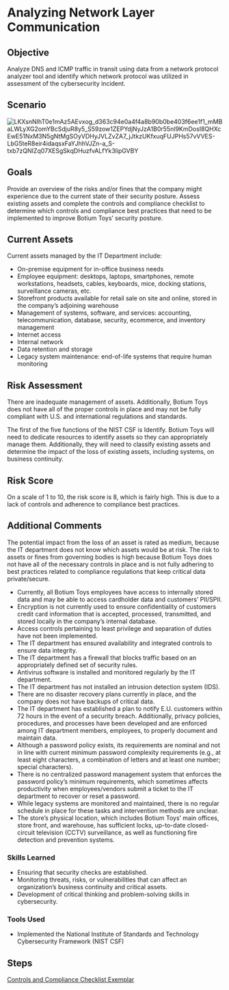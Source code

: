 # Analyzing Network Layer Communication

## Objective  
Analyze DNS and ICMP traffic in transit using data from a network protocol analyzer tool and identify which network protocol was utilized in assessment of the cybersecurity incident.

## Scenario
![LKXsnNIhT0e1mAz5AEvxog_d363c94e0a4f4a8b90b0be403f6ee1f1_mMBaLWLyXG2omYBcSdjuR8y5_S59zow1ZEPYdjNyJzA1B0r55nI9KmDosI8QHXcEwE51NxM3N5gNtMgSOyVDHyJVLZvZA7_jJtkzUKfxuqFUJPHs57vVVES-LbG5teR8eir4idaqsxFaYJhhVJZn-a_S-txb7zQNIZq07XESgSkqDHuzfvALfYk3lipGVBY](https://github.com/user-attachments/assets/71e39346-4bcc-4239-bcd8-a53b57f3fdb7)


## Goals
Provide an overview of the risks and/or fines that the company might experience due to the current state of their security posture. Assess existing assets and complete the controls and compliance checklist to determine which controls and compliance best practices that need to be implemented to improve Botium Toys’ security posture.

## Current Assets
Current assets managed by the IT Department include:
- On-premise equipment for in-office business needs
- Employee equipment: desktops, laptops, smartphones, remote workstations, headsets, cables, keyboards, mice, docking stations, surveillance cameras, etc.
- Storefront products available for retail sale on site and online, stored in the company’s adjoining warehouse
- Management of systems, software, and services: accounting, telecommunication, database, security, ecommerce, and inventory management
- Internet access
- Internal network
- Data retention and storage
- Legacy system maintenance: end-of-life systems that require human monitoring

## Risk Assessment
There are inadequate management of assets. Additionally, Botium Toys does not have all of the proper controls in place and may not be fully compliant with U.S. and international regulations and standards.

The first of the five functions of the NIST CSF is Identify. Botium Toys will need to dedicate resources to identify assets so they can appropriately manage them. Additionally, they will need to classify existing assets and determine the impact of the loss of existing assets, including systems, on business continuity.

## Risk Score
On a scale of 1 to 10, the risk score is 8, which is fairly high. This is due to a lack of controls and adherence to compliance best practices.

## Additional Comments
The potential impact from the loss of an asset is rated as medium, because the IT department does not know which assets would be at risk. The risk to assets or fines from governing bodies is high because Botium Toys does not have all of the necessary controls in place and is not fully adhering to best practices related to compliance regulations that keep critical data private/secure.
- Currently, all Botium Toys employees have access to internally stored data and may be able to access cardholder data and customers’ PII/SPII.
- Encryption is not currently used to ensure confidentiality of customers credit card information that is accepted, processed, transmitted, and stored locally in the company’s internal database.
- Access controls pertaining to least privilege and separation of duties have not been implemented.
- The IT department has ensured availability and integrated controls to ensure data integrity.
- The IT department has a firewall that blocks traffic based on an appropriately defined set of security rules.
- Antivirus software is installed and monitored regularly by the IT department.
- The IT department has not installed an intrusion detection system (IDS).
- There are no disaster recovery plans currently in place, and the company does not have backups of critical data.
- The IT department has established a plan to notify E.U. customers within 72 hours in the event of a security breach. Additionally, privacy policies, procedures, and processes have been developed and are enforced among IT department members, employees, to properly document and maintain data.
- Although a password policy exists, its requirements are nominal and not in line with current minimum password complexity requirements (e.g., at least eight characters, a combination of letters and at least one number; special characters).
- There is no centralized password management system that enforces the password policy’s minimum requirements, which sometimes
affects productivity when employees/vendors submit a ticket to the IT department to recover or reset a password.
- While legacy systems are monitored and maintained, there is no regular schedule in place for these tasks and intervention methods are unclear.
- The store’s physical location, which includes Botium Toys’ main offices, store front, and warehouse, has sufficient locks, up-to-date closed-circuit television (CCTV) surveillance, as well as functioning fire detection and prevention systems.

### Skills Learned

- Ensuring that security checks are established.
- Monitoring threats, risks, or vulnerabilities that can affect an organization’s business continuity and critical assets.
- Development of critical thinking and problem-solving skills in cybersecurity.

### Tools Used

- Implemented the National Institute of Standards and Technology Cybersecurity Framework (NIST CSF)

## Steps
<a href="https://docs.google.com/document/d/1Wu5maJVR65YER7_cQAlPMOFMkEQigkfvVIbVKaFDg4g/edit?usp=sharing">Controls and Compliance Checklist Exemplar</a>
